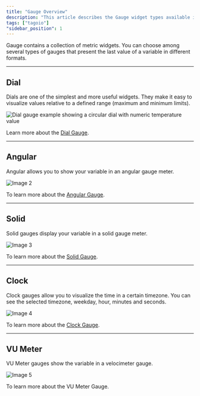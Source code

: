 ```yaml
---
title: "Gauge Overview"
description: "This article describes the Gauge widget types available in TagoIO and explains the Dial and Angular gauge types, including how they present a variable's last value and a link to more detail for the Dial gauge."
tags: ["tagoio"]
"sidebar_position": 1
---
```

Gauge contains a collection of metric widgets. You can choose among several types of gauges that present the last value of a variable in different formats.

---

## Dial

Dials are one of the simplest and more useful widgets. They make it easy to visualize values relative to a defined range (maximum and minimum limits).

![Dial gauge example showing a circular dial with numeric temperature value](/docs_imagem/tagoio/gauge-overview-2.png)

Learn more about the [Dial Gauge](widgets/dial-widget).

---

## Angular

Angular allows you to show your variable in an angular gauge meter.

![Image 2](/docs_imagem/tagoio/1587131850692-QkI.png)

To learn more about the [Angular Gauge](../../widgets/angular-widget).

---

## Solid

Solid gauges display your variable in a solid gauge meter.

![Image 3](/docs_imagem/tagoio/1587131943985-EQI.png)

To learn more about the [Solid Gauge](../../widgets/solid-widget).

---

## Clock

Clock gauges allow you to visualize the time in a certain timezone. You can see the selected timezone, weekday, hour, minutes and seconds.

![Image 4](/docs_imagem/tagoio/1587130683446-m1M.png)

To learn more about the [Clock Gauge](../../gauge-overview).

---

## VU Meter

VU Meter gauges show the variable in a velocimeter gauge.

![Image 5](/docs_imagem/tagoio/1587131850409-rSM.png)

To learn more about the VU Meter Gauge.